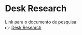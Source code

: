 # Desk Research

Link para o documento de pesquisa:  
👉 [Desk Research](https://institutogerminare-my.sharepoint.com/:w:/g/personal/marcos_araujo_germinare_org_br/Eajre0uFBaZAhhYp1-Kp8HMBKaaEIEtandV65D5edUoLMw?e=KELaYa)